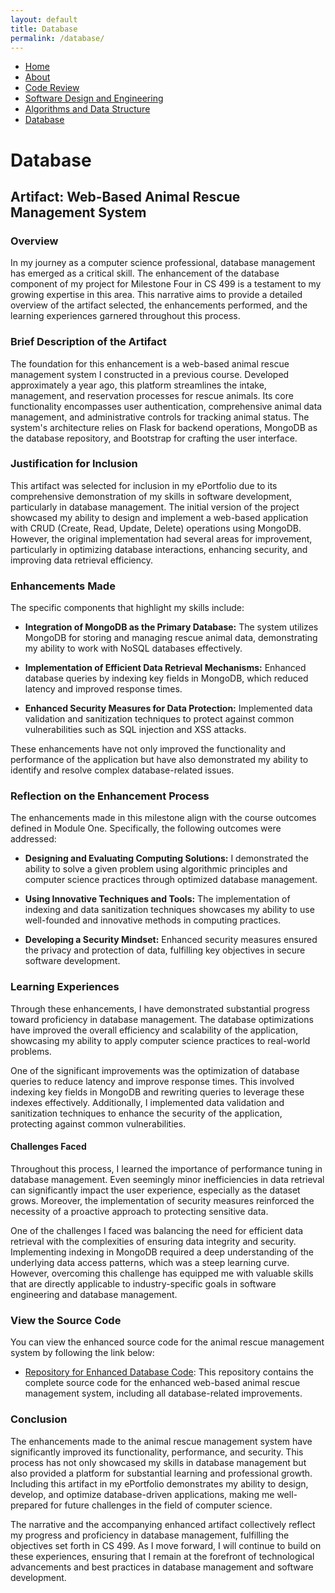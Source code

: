 ```yaml
---
layout: default
title: Database
permalink: /database/
---
```


<nav>
  <ul>
    <li><a href="/">Home</a></li>
    <li><a href="/about/">About</a></li>
    <li><a href="/code-review/">Code Review</a></li>
    <li><a href="/software-design-engineering/">Software Design and Engineering</a></li>
    <li><a href="/algorithms-data-structure/">Algorithms and Data Structure</a></li>
    <li><a href="/database/">Database</a></li>
  </ul>
</nav>

# Database

## Artifact: Web-Based Animal Rescue Management System

### Overview

In my journey as a computer science professional, database management has emerged as a critical skill. The enhancement of the database component of my project for Milestone Four in CS 499 is a testament to my growing expertise in this area. This narrative aims to provide a detailed overview of the artifact selected, the enhancements performed, and the learning experiences garnered throughout this process.

### Brief Description of the Artifact

The foundation for this enhancement is a web-based animal rescue management system I constructed in a previous course. Developed approximately a year ago, this platform streamlines the intake, management, and reservation processes for rescue animals. Its core functionality encompasses user authentication, comprehensive animal data management, and administrative controls for tracking animal status. The system's architecture relies on Flask for backend operations, MongoDB as the database repository, and Bootstrap for crafting the user interface.

### Justification for Inclusion

This artifact was selected for inclusion in my ePortfolio due to its comprehensive demonstration of my skills in software development, particularly in database management. The initial version of the project showcased my ability to design and implement a web-based application with CRUD (Create, Read, Update, Delete) operations using MongoDB. However, the original implementation had several areas for improvement, particularly in optimizing database interactions, enhancing security, and improving data retrieval efficiency.

### Enhancements Made

The specific components that highlight my skills include:

- **Integration of MongoDB as the Primary Database:**
  The system utilizes MongoDB for storing and managing rescue animal data, demonstrating my ability to work with NoSQL databases effectively.

- **Implementation of Efficient Data Retrieval Mechanisms:**
  Enhanced database queries by indexing key fields in MongoDB, which reduced latency and improved response times.

- **Enhanced Security Measures for Data Protection:**
  Implemented data validation and sanitization techniques to protect against common vulnerabilities such as SQL injection and XSS attacks.

These enhancements have not only improved the functionality and performance of the application but have also demonstrated my ability to identify and resolve complex database-related issues.

### Reflection on the Enhancement Process

The enhancements made in this milestone align with the course outcomes defined in Module One. Specifically, the following outcomes were addressed:

- **Designing and Evaluating Computing Solutions:** I demonstrated the ability to solve a given problem using algorithmic principles and computer science practices through optimized database management.
  
- **Using Innovative Techniques and Tools:** The implementation of indexing and data sanitization techniques showcases my ability to use well-founded and innovative methods in computing practices.

- **Developing a Security Mindset:** Enhanced security measures ensured the privacy and protection of data, fulfilling key objectives in secure software development.

### Learning Experiences

Through these enhancements, I have demonstrated substantial progress toward proficiency in database management. The database optimizations have improved the overall efficiency and scalability of the application, showcasing my ability to apply computer science practices to real-world problems.

One of the significant improvements was the optimization of database queries to reduce latency and improve response times. This involved indexing key fields in MongoDB and rewriting queries to leverage these indexes effectively. Additionally, I implemented data validation and sanitization techniques to enhance the security of the application, protecting against common vulnerabilities.

#### Challenges Faced

Throughout this process, I learned the importance of performance tuning in database management. Even seemingly minor inefficiencies in data retrieval can significantly impact the user experience, especially as the dataset grows. Moreover, the implementation of security measures reinforced the necessity of a proactive approach to protecting sensitive data.

One of the challenges I faced was balancing the need for efficient data retrieval with the complexities of ensuring data integrity and security. Implementing indexing in MongoDB required a deep understanding of the underlying data access patterns, which was a steep learning curve. However, overcoming this challenge has equipped me with valuable skills that are directly applicable to industry-specific goals in software engineering and database management.

### View the Source Code

You can view the enhanced source code for the animal rescue management system by following the link below:

- [Repository for Enhanced Database Code](https://github.com/whythisthat/CS-499/tree/main/Enhancement%20Three%20Databases/rescue_animal_system): This repository contains the complete source code for the enhanced web-based animal rescue management system, including all database-related improvements.

### Conclusion

The enhancements made to the animal rescue management system have significantly improved its functionality, performance, and security. This process has not only showcased my skills in database management but also provided a platform for substantial learning and professional growth. Including this artifact in my ePortfolio demonstrates my ability to design, develop, and optimize database-driven applications, making me well-prepared for future challenges in the field of computer science.

The narrative and the accompanying enhanced artifact collectively reflect my progress and proficiency in database management, fulfilling the objectives set forth in CS 499. As I move forward, I will continue to build on these experiences, ensuring that I remain at the forefront of technological advancements and best practices in database management and software development.
